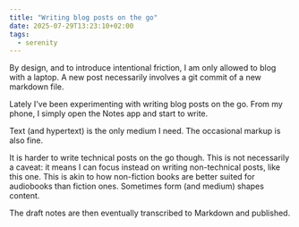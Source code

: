 ```yaml
---
title: "Writing blog posts on the go"
date: 2025-07-29T13:23:10+02:00
tags:
  - serenity
---
```


By design, and to introduce intentional friction, I am only allowed to blog with
a laptop. A new post necessarily involves a git commit of a new markdown file.

Lately I've been experimenting with writing blog posts on the go. From my phone,
I simply open the Notes app and start to write.

Text (and hypertext) is the only medium I need. The occasional markup is also
fine.

It is harder to write technical posts on the go though. This is not necessarily
a caveat: it means I can focus instead on writing non-technical posts, like this
one. This is akin to how non-fiction books are better suited for audiobooks than
fiction ones. Sometimes form (and medium) shapes content.

The draft notes are then eventually transcribed to Markdown and published.
